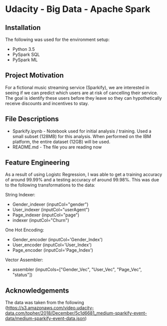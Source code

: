 # Udacity - Big Data - Apache Spark

## Installation
The following was used for the environment setup:

- Python 3.5
- PySpark SQL
- PySpark ML

## Project Motivation
For a  fictional music streaming service (Sparkify), we are interested in seeing if we can predict which users are at risk of cancelling their service.  The goal is identify these users before they leave so they can hypothetically receive discounts and incentives to stay.

## File Descriptions
- Sparkify.ipynb - Notebook used for initial analysis / training.  Used a small subset (128MB) for this analysis.  When performed on the IBM platform, the entire dataset (12GB) will be used.
- README.md - The file you are reading now

## Feature Engineering
As a result of using Logistc Regression, I was able to get a training accuracy of around 99.99% and a testing accuracy of around 99.98%.  This was due to the following transformations to the data:

String Indexer:
- Gender_indexer (inputCol="gender")
- User_indexer (inputCol="userAgent")
- Page_indexer (inputCol="page")
- indexer (inputCol="Churn")

One Hot Encoding: 
- Gender_encoder (inputCol='Gender_Index')
- User_encoder (inputCol='User_Index')
- Page_encoder (inputCol='Page_Index')

Vector Assembler:
- assembler (inputCols=["Gender_Vec", "User_Vec", "Page_Vec", "status"])

## Acknowledgements
The data was taken from the following (https://s3.amazonaws.com/video.udacity-data.com/topher/2018/December/5c1d6681_medium-sparkify-event-data/medium-sparkify-event-data.json)
